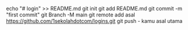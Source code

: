echo "# login" >> README.md 
git init 
git add README.md 
git commit -m "first commit" 
git Branch -M main 
git remote add asal https://github.com/1sekolahdotcom/logins.git
 git push - kamu asal utama
